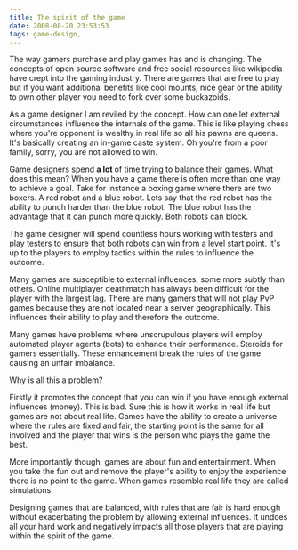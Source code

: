 ```yaml
---
title: The spirit of the game
date: 2008-08-20 23:53:53
tags: game-design, 
---
```

The way gamers purchase and play games has and is changing. The concepts of open source software and free social resources like wikipedia have crept into the gaming industry. There are games that are free to play but if you want additional benefits like cool mounts, nice gear or the ability to pwn other player you need to fork over some buckazoids.

As a game designer I am reviled by the concept. How can one let external circumstances influence the internals of the game. This is like playing chess where you're opponent is wealthy in real life so all his pawns are queens. It's basically creating an in-game caste system. Oh you're from a poor family, sorry, you are not allowed to win.

Game designers spend <strong>a lot </strong>of time trying to balance their games. What does this mean? When you have a game there is often more than one way to achieve a goal. Take for instance a boxing game where there are two boxers. A red robot and a blue robot. Lets say that the red robot has the ability to punch harder than the blue robot. The blue robot has the advantage that it can punch more quickly. Both robots can block.

The game designer will spend countless hours working with testers and play testers to ensure that both robots can win from a level start point. It's up to the players to employ tactics within the rules to influence the outcome.

Many games are susceptible to external influences, some more subtly than others. Online multiplayer deathmatch has always been difficult for the player with the largest lag. There are many gamers that will not play PvP games because they are not located near a server geographically. This influences their ability to play and therefore the outcome.

Many games have problems where unscrupulous players will employ automated player agents (bots) to enhance their performance. Steroids for gamers essentially. These enhancement break the rules of the game causing an unfair imbalance.

Why is all this a problem?

Firstly it promotes the concept that you can win if you have enough external influences (money). This is bad. Sure this is how it works in real life but games are not about real life. Games have the ability to create a universe where the rules are fixed and fair, the starting point is the same for all involved and the player that wins is the person who plays the game the best.

More importantly though, games are about fun and entertainment. When you take the fun out and remove the player's ability to enjoy the experience there is no point to the game. When games resemble real life they are called simulations.

Designing games that are balanced, with rules that are fair is hard enough without exacerbating the problem by allowing external influences. It undoes all your hard work and negatively impacts all those players that are playing within the spirit of the game.